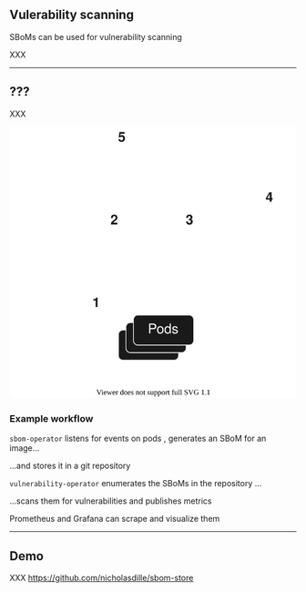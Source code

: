 ## Vulerability scanning

SBoMs can be used for vulnerability scanning

XXX

---

## ???

XXX

![](170_supply_chain_security/sbom-operator/scanning.drawio.svg) <!-- .element: style="float: right; width: 45%;" -->

### Example workflow

`sbom-operator` [](https://github.com/ckotzbauer/sbom-operator) listens for events on pods <i class="fa fa-circle-1"></i>, generates an SBoM for an image...

...and stores it in a git repository <i class="fa fa-circle-2"></i>

`vulnerability-operator` [](https://github.com/ckotzbauer/vulnerability-operator) enumerates the SBoMs in the repository <i class="fa fa-circle-3"></i>...

...scans them for vulnerabilities and publishes metrics

Prometheus and Grafana can scrape <i class="fa fa-circle-4"></i> and visualize <i class="fa fa-circle-5"></i> them

---

## Demo

XXX https://github.com/nicholasdille/sbom-store